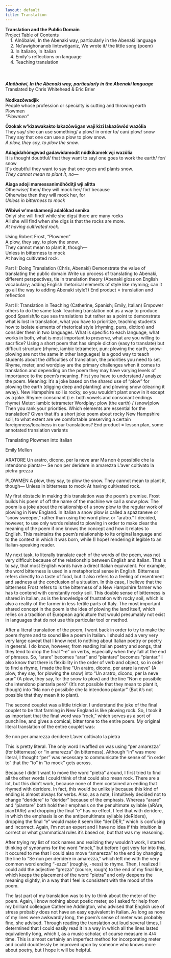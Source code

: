 ```yaml
---
layout: default
title: Translation
---
```

**Translation and the Public Domain**<br/>
Project Table of Contents<br/>
&nbsp;&nbsp;&nbsp;&nbsp;1. Alnôbaiwi, In the Abenaki way, particularly in the Abenaki language<br/>
&nbsp;&nbsp;&nbsp;&nbsp;2. Nd’awighonanob lintowôganiz, We wrote it/ the little song (poem)<br/>
&nbsp;&nbsp;&nbsp;&nbsp;3. In Italiano, In Italian<br/>
&nbsp;&nbsp;&nbsp;&nbsp;4. Emily's reflections on language<br/>
&nbsp;&nbsp;&nbsp;&nbsp;4. Teaching translation<br/>
<br/>
<br/>
<br/>
**_Alnôbaiwi, In the Abenaki way, particularly in the Abenaki language_**<br/>
Translated by Chris Whitehead & Eric Brier
<br/>
<br/>
**Nodkazôwadjik**<br/>
People whose profession or specialty is cutting and throwing earth<br/>
Plowmen<br/>
_"Plowmen"_

**Ôzokak w'kizawakakto lakazôwôgan waji kizi lakazôwôd wazôlia**<br/>
They say/ she can use something/ a plow/ in order to/ can/ plow/ snow<br/>
They say that one can use a plow to plow snow.<br/>
_A plow, they say, to plow the snow._<br/>

**Adagidahômgwad gadawidamodit nôdkikamek wji wazôlia**<br/>
It is thought doubtful/ that they want to say/ one goes to work the earth/ for/ snow<br/>
It's doubtful they want to say that one goes and plants snow.<br/>
_They cannot mean to plant it, no—_<br/>

**Aiaga adoji mamessanimôhôditji wji alitta**<br/>
Otherwise/ then/ they will mock her/ for/ because<br/>
Otherwise then they will mock her, for<br/>
_Unless in bitterness to mock_<br/>

**Wibiwi w'meskamenji adalôkad senika**<br/>
Only/ she will find/ while she digs/ there are many rocks<br/>
All she will find when she digs is that the rocks are more.<br/>
_At having cultivated rock._<br/>




Using Robert Frost, “Plowmen”<br/>
A plow, they say, to plow the snow.<br/>
They cannot mean to plant it, though—<br/>
Unless in bitterness to mock<br/>
At having cultivated rock.<br/>

Part I: Doing Translation (Chris, Abenaki)
Demonstrate the value of translating the public domain
Write up process of translating to Abenaki, different perspectives, tie in translation theory (Abenaki gloss on English vocabulary; adding English rhetorical elements of style like rhyming; can it go all the way to adding Abenaki style?)
End product = translation and reflection

Part II: Translation in Teaching (Catherine, Spanish; Emily, Italian)
Empower others to do the same task
Teaching translation not as a way to produce good Spanish/lo que sea translations but rather as a point to demonstrate what is lost in translation, what you have to prioritize, teaching students how to isolate elements of rhetorical style (rhyming, puns, diction) and consider them in two languages. What is specific to each language, what works in both, what is most important to preserve, what are you willing to sacrifice?
Using a short poem that has simple diction (easy to translate) but difficult structure (rhyme, iambic tetrameter, pun: plowing the earth, snow-plowing are not the same in other languages) is a good way to teach students about the difficulties of translation, the priorities you need to set. Rhyme, meter, and wordplay are the primary challenges when it comes to translation and depending on the poem they may have varying levels of importance to the poem’s meaning.
First you have to understand / analyze the poem.
Meaning: it’s a joke based on the shared use of “plow” for plowing the earth (digging deep and planting) and plowing snow (clearing it away). New Hampshire soil is rocky, so you wouldn’t plant snow in it except as a joke.
Rhyme: consonant (i.e. both vowels and consonant endings rhyme)
Meter: iambic tetrameter
Wordplay: plow (the earth) / (snow)plow
Then you rank your priorities. Which elements are essential for the translation? Given that it’s a short joke poem about rocky New Hampshire soil, to what extent are we comfortable preserving a certain foreignness/localness in our translations?
End product = lesson plan, some annotated translation variants

 

Translating Plowmen into Italian

Emily Mellen

ARATORE
Un aratro, dicono, per la neve arar
Ma non è possibile che la intendono piantar-- 
Se non per deridere in amarezza
L’aver coltivato la pietra grezza

PLOWMEN 
A plow, they say, to plow the snow. 
They cannot mean to plant it, though— 
Unless in bitterness to mock 
At having cultivated rock.

My first obstacle in making this translation was the poem’s premise. Frost builds his poem of off the name of the machine we call a snow plow. The poem is a joke about the relationship of a snow plow to the regular work of plowing in New England. In Italian a snow plow is called a spazzaneve or “snow sweeper,” rather than using the word plow, or “aratro.” I decided, however, to use only words related to plowing in order to make clear the meaning of the poem if one knows the concept and how it relates to English. This maintains the poem’s relationship to its original language and to the context in which it was born, while (I hope) rendering it legible to an Italian-speaking reader. 

My next task, to literally translate each of the words of the poem, was not very difficult because of the relationship between English and Italian. That is to say, that most English words have a direct Italian equivalent. For example, the word bitterness is used in a metaphorical sense in English. Bitterness refers directly to a taste of food, but it also refers to a feeling of resentment and sadness at the conclusion of a situation. In this case, I believe that the bitterness Frost refers to is the bitterness of a New Hampshire farmer who has to contend with constantly rocky soil. This double sense of bitterness is shared in Italian, as is the knowledge of frustration with rocky soil, which is also a reality of the farmer in less fertile parts of Italy. The most important shared concept in the poem is the idea of plowing the land itself, which relies on a tradition of European agriculture that would presumably not exist in languages that do not use this particular tool or method.

After a literal translation of the poem, I went back in order to try to make the poem rhyme and to sound like a poem in Italian. I should add a very very very large caveat that I know next to nothing about Italian poetry or poetry in general. I do know, however, from reading Italian poetry and songs, that they tend to drop the final “-e” on verbs, especially when they fall at the end of phrases. So, “arare” becomes “arar” and “piantare” becomes “piantar.” I also know that there is flexibility in the order of verb and object, so in order to find a rhyme, I made the line “Un aratro, dicono, per arare la neve” (A plow, they say, for plowing the snow) into “Un aratro, dicono, per la neve arar” (A plow, they say, for the snow to plow) and the line “Non è possibile che intendono piantarla peró” (It’s not possible that they mean to plant it, though) into “Ma non è possibile che la intendono piantar” (But it’s not possible that they mean it to plant). 

The second couplet was a little trickier. I understand the joke of the final couplet to be that farming in New England is like plowing rock. So, I took it as important that the final word was “rock,” which serves as a sort of punchline, and gives a comical, bitter tone to the entire poem. My original literal translation of the entire couplet was:

Se non per amarezza deridere
L’aver coltivato la pietra

This is pretty literal. The only word I waffled on was using “per amarezza” (for bitterness) or “in amarezza” (in bitterness). Although “in” was more literal, I thought “per” was necessary to communicate the sense of “in order to” that the “to” in “to mock” gets across. 

Because I didn’t want to move the word “pietra” around, I first tried to find all the other words I could think of that could also mean rock. There are a lot, but this didn’t work, because none of them contained an ending that rhymed with deridere. In fact, this would be unlikely because this kind of ending is almost always for verbs. Also, as a note, I intuitively decided not to change “deridere” to “derider” because of the emphasis. Whereas “arare” and “piantare” both hold their emphasis on the penultimate syllable (aRAre, pianTARe) and dropping the final “e” has no effect, I feel that with deridere, in which the emphasis is on the antipenultimate syllable (deRIdere), dropping the final “e” would make it seem like “deriDER,” which is confusing and incorrect. Again, I’m not an expert and I have no idea if this intuition is correct or what grammatical rules it’s based on, but that was my reasoning.

After trying my list of rock names and realizing they wouldn’t work, I started thinking of synonyms for the word “mock,” but before I got very far into this, it occured to me that I could also move “amarezza” to the end by changing the line to “Se non per deridere in amarezza,” which left me with the very common word ending “-ezza” (roughly, -ness) to rhyme. Then, I realized I could add the adjective “grezza” (course, rough) to the end of my final line, which keeps the placement of the word “pietra” and only deepens the meaning slightly, in a way that I feel is consistent with the mood of the poem.

The last part of my translation was to try to think about the meter of the poem. Again, I know nothing about poetic meter, so I asked for help from my brilliant colleague Catherine Addington, who advised that English use of stress probably does not have an easy equivalent in Italian. As long as none of my lines were awkwardly long, the poem’s sense of meter was probably fine, she advised. Through reading the translation out loud several times, I determined that I could easily read it in a way in which all the lines lasted equivalently long, which I, as a music scholar, of course measure in 4/4 time. This is almost certainly an imperfect method for incorporating meter and could doubtlessly be improved upon by someone who knows more about poetry, but I hope it will be helpful.
